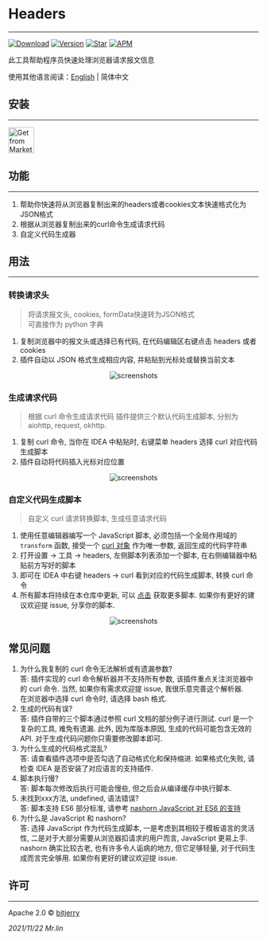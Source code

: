 # Headers

---
[![Download](https://img.shields.io/jetbrains/plugin/d/18299?style=flat-square)](https://plugins.jetbrains.com/plugin/18299-headers)
[![Version](https://img.shields.io/jetbrains/plugin/v/18299?style=flat-square)](https://plugins.jetbrains.com/plugin/18299-headers/versions)
[![Star](https://img.shields.io/jetbrains/plugin/r/stars/18299?label=Headers&style=flat-square)](https://plugins.jetbrains.com/plugin/18299)
[![APM](https://img.shields.io/github/license/bitjerry/Headers?color=blue&style=flat-square)](./LICENSE)
  
此工具帮助程序员快速处理浏览器请求报文信息  
  
使用其他语言阅读：[English](./README.md) | 简体中文

## 安装

---
<a href="https://plugins.jetbrains.com/plugin/18299-headers" target="_blank">
    <img src="https://cdn.jsdelivr.net/gh/bitjerry/Headers@main/images/installation_button.svg" height="52" alt="Get from Marketplace" title="Get from Marketplace">
</a>

## 功能

---
1. 帮助你快速将从浏览器复制出来的headers或者cookies文本快速格式化为JSON格式
2. 根据从浏览器复制出来的curl命令生成请求代码
3. 自定义代码生成器

## 用法

---

### 转换请求头

> 将请求报文头, cookies, formData快速转为JSON格式  
> 可直接作为 python 字典

1. 复制浏览器中的报文头或选择已有代码, 在代码编辑区右键点击 headers 或者 cookies
2. 插件自动以 JSON 格式生成相应内容, 并粘贴到光标处或替换当前文本

<p align="center"><img src="https://cdn.jsdelivr.net/gh/bitjerry/Headers@main/images/headers.gif" alt="screenshots"></p>

### 生成请求代码

> 根据 curl 命令生成请求代码
> 插件提供三个默认代码生成脚本, 分别为 aiohttp, request, okhttp. 

1. 复制 curl 命令, 当你在 IDEA 中粘贴时, 右键菜单 headers 选择 curl 对应代码生成脚本
2. 插件自动将代码插入光标对应位置

<p align="center"><img src="https://cdn.jsdelivr.net/gh/bitjerry/Headers@main/images/curl.gif" alt="screenshots"></p>

### 自定义代码生成脚本

> 自定义 curl 请求转换脚本, 生成任意请求代码

1. 使用任意编辑器编写一个 JavaScript 脚本, 必须包括一个全局作用域的 `transform` 函数, 接受一个 [curl 对象](https://cdn.jsdelivr.net/gh/bitjerry/Headers@main/src/main/resources/scripts/test.js) 作为唯一参数, 返回生成的代码字符串
2. 打开设置 -> 工具 -> headers, 左侧脚本列表添加一个脚本, 在右侧编辑器中粘贴前方写好的脚本
3. 即可在 IDEA 中右键 headers -> curl 看到对应的代码生成脚本, 转换 curl 命令
4. 所有脚本将持续在本仓库中更新, 可以 [点击](https://github.com/bitjerry/Headers/tree/main/src/main/resources/scripts/example) 获取更多脚本. 如果你有更好的建议欢迎提 issue, 分享你的脚本.

<p align="center"><img src="https://cdn.jsdelivr.net/gh/bitjerry/Headers@main/images/custom_script.png" alt="screenshots"></p>

## 常见问题

1. 为什么我复制的 curl 命令无法解析或有遗漏参数?  
    答: 插件实现的 curl 命令解析器并不支持所有参数, 该插件重点关注浏览器中的 curl 命令. 
    当然, 如果你有需求欢迎提 issue, 我很乐意完善这个解析器.  
    在浏览器中选择 curl 命令时, 请选择 bash 格式.
2. 生成的代码有误?  
    答: 插件自带的三个脚本通过参照 curl 文档的部分例子进行测试. curl 是一个复杂的工具, 难免有遗漏. 
    此外, 因为库版本原因, 生成的代码可能包含无效的 API. 对于生成代码问题你只需要修改脚本即可.
3. 为什么生成的代码格式混乱?  
    答: 请查看插件选项中是否勾选了自动格式化和保持缩进. 如果格式化失败, 请检查 IDEA 是否安装了对应语言的支持插件.
4. 脚本执行慢?  
    答: 脚本每次修改后执行可能会慢些, 但之后会从编译缓存中执行脚本. 
5. 未找到xxx方法, undefined, 语法错误?  
    答: 脚本支持 ES6 部分标准, 请参考 [nashorn JavaScript 对 ES6 的支持](https://developer.oracle.com/zh/learn/technical-articles/nashorn-javascript-part1)
6. 为什么是 JavaScript 和 nashorn?  
    答: 选择 JavaScript 作为代码生成脚本, 一是考虑到其相较于模板语言的灵活性, 二是对于大部分需要从浏览器扣请求的用户而言, JavaScript 更易上手.
    nashorn 确实比较古老, 也有许多令人诟病的地方, 但它足够轻量, 对于代码生成而言完全够用. 如果你有更好的建议欢迎提 issue.


## 许可

---
Apache 2.0 © [bitjerry](./LICENSE)
  
*2021/11/22*
*Mr.lin*
